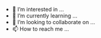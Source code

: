 - 👀 I’m interested in ...
- 🌱 I’m currently learning ...
- 💞️ I’m looking to collaborate on ...
- 📫 How to reach me ...

<!---
Interlokutor/Interlokutor is a ✨ special ✨ repository because its `README.md` (this file) appears on your GitHub profile.
You can click the Preview link to take a look at your changes.
--->
